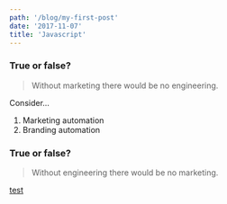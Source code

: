 ```yaml
---
path: '/blog/my-first-post'
date: '2017-11-07'
title: 'Javascript'
---
```


### True or false?

> Without marketing there would be no engineering.

Consider...

1. Marketing automation
2. Branding automation

### True or false?

> Without engineering there would be no marketing.

[test](https://en.wikipedia.org/wiki/Marketing_engineering)
